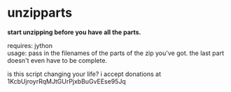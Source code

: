 unzipparts
==========

**start unzipping before you have all the parts.**

requires: jython  
usage: pass in the filenames of the parts of the zip you've got. the last part doesn't even have to be complete.

is this script changing your life? i accept donations at 1KcbUjroyrRqMJtGUrPjxbBuGvEEse95Jq
